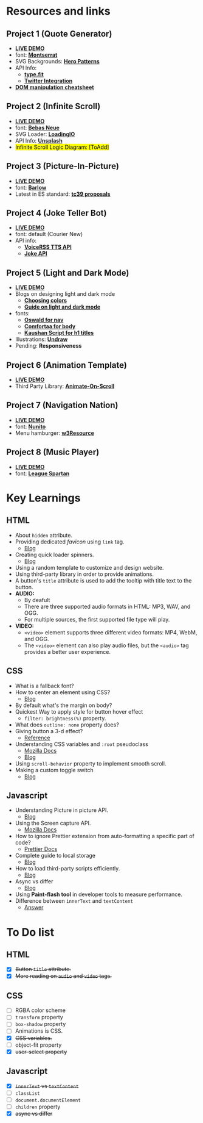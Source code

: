 # Resources and links

## Project 1 (Quote Generator)

- **[LIVE DEMO](https://mandy8055.github.io/web_handsOn/quote-generator/index.html)**
- font: **[Montserrat](https://fonts.google.com/specimen/Montserrat?query=montser)**
- SVG Backgrounds: **[Hero Patterns](https://heropatterns.com/)**
- API Info:
  - **[type.fit](https://type.fit/)**
  - **[Twitter Integration](https://developer.twitter.com/en/docs/twitter-for-websites/tweet-button/guides/web-intent)**
- **[DOM manipulation cheatsheet](https://htmldom.dev/)**

## Project 2 (Infinite Scroll)

- **[LIVE DEMO](https://mandy8055.github.io/web_handsOn/infinite-scroll/index.html)**
- font: **[Bebas Neue](https://fonts.google.com/specimen/Bebas+Neue?query=Bebas)**
- SVG Loader: **[LoadingIO](https://loading.io/)**
- API Info: **[Unsplash](https://unsplash.com/documentation)**
- <mark style="background-color: yellow">Infinite Scroll Logic Diagram: [ToAdd]</mark>

## Project 3 (Picture-In-Picture)

- **[LIVE DEMO](https://mandy8055.github.io/web_handsOn/picture-in-picture/index.html)**
- font: **[Barlow](https://fonts.google.com/specimen/Barlow)**
- Latest in ES standard: **[tc39 proposals](https://github.com/tc39/proposals)**

## Project 4 (Joke Teller Bot)

- **[LIVE DEMO](https://mandy8055.github.io/web_handsOn/joke-teller-bot/index.html)**
- font: default (Courier New)
- API info:
  - **[VoiceRSS TTS API](https://www.voicerss.org/api/)**
  - **[Joke API](https://sv443.net/jokeapi/v2/)**

## Project 5 (Light and Dark Mode)

- **[LIVE DEMO](https://mandy8055.github.io/web_handsOn/light-dark-mode/index.html)**
- Blogs on designing light and dark mode
  - **[Choosing colors](https://blog.prototypr.io/how-to-design-a-dark-theme-for-your-android-app-3daeb264637)**
  - **[Guide on light and dark mode](https://css-tricks.com/a-complete-guide-to-dark-mode-on-the-web/)**
- fonts:
  - **[Oswald for nav](https://fonts.google.com/specimen/Oswald)**
  - **[Comfortaa for body](https://fonts.google.com/specimen/Comfortaa)**
  - **[Kaushan Script for h1 titles](https://fonts.google.com/specimen/Kaushan+Script)**
- Illustrations: **[Undraw](https://undraw.co/illustrations)**
- Pending: **Responsiveness**

## Project 6 (Animation Template)

- **[LIVE DEMO](https://mandy8055.github.io/web_handsOn/animated-template/index.html)**
- Third Party Library: **[Animate-On-Scroll](https://michalsnik.github.io/aos/)**

## Project 7 (Navigation Nation)

- **[LIVE DEMO](https://mandy8055.github.io/web_handsOn/navigation-nation/index.html)**
- font: **[Nunito](https://fonts.google.com/specimen/Nunito?query=Nunito)**
- Menu hamburger: **[w3Resource](https://www.w3schools.com/howto/howto_css_menu_icon.asp)**

## Project 8 (Music Player)

- **[LIVE DEMO](https://mandy8055.github.io/web_handsOn/music-player/index.html)**
- font: **[League Spartan](https://fonts.google.com/specimen/League+Spartan)**

# Key Learnings

## HTML

- About `hidden` attribute.
- Providing dedicated _favicon_ using `link` tag.
  - [Blog](https://css-tricks.com/favicons-next-to-external-links/)
- Creating quick loader spinners.
  - [Blog](https://www.w3schools.com/howto/howto_css_loader.asp)
- Using a random template to customize and design website.
- Using third-party library in order to provide animations.
- A button's `title` attribute is used to add the tooltip with title text to the button.
- **AUDIO:**
  - By deafult <audio> player has no visual representation and is invisible. Adding the `controls` attribute makes it visible.
  - There are three supported audio formats in HTML: MP3, WAV, and OGG.
  - For multiple sources, the first supported file type will play.
- **VIDEO:**
  - `<video>` element supports three different video formats: MP4, WebM, and OGG.
  - The `<video>` element can also play audio files, but the `<audio>` tag provides a better user experience.

## CSS

- What is a fallback font?
- How to center an element using CSS?
  - [Blog](https://css-tricks.com/centering-css-complete-guide/)
- By default what's the margin on body?
- Quickest Way to apply style for button hover effect
  - `filter: brightness(%)` property.
- What does `outline: none` property does?
- Giving button a 3-d effect?
  - [Reference](https://github.com/mandy8055/web_handsOn/blob/main/picture-in-picture/style.css)
- Understanding CSS variables and `:root` pseudoclass
  - [Mozilla Docs](https://developer.mozilla.org/en-US/docs/Web/CSS/Using_CSS_custom_properties)
  - [Blog](https://css-tricks.com/a-complete-guide-to-custom-properties/)
- Using `scroll-behavior` property to implement smooth scroll.
- Making a custom toggle switch
  - [Blog](https://www.w3schools.com/howto/howto_css_switch.asp)

## Javascript

- Understanding Picture in picture API.
  - [Blog](https://css-tricks.com/an-introduction-to-the-picture-in-picture-web-api/)
- Using the Screen capture API.
  - [Mozilla Docs](https://developer.mozilla.org/en-US/docs/Web/API/Screen_Capture_API/Using_Screen_Capture)
- How to ignore Prettier extension from auto-formatting a specific part of code?
  - [Prettier Docs](https://prettier.io/docs/en/ignore.html)
- Complete guide to local storage
  - [Blog](https://blog.logrocket.com/localstorage-javascript-complete-guide/)
- How to load third-party scripts efficiently.
  - [Blog](https://web.dev/optimizing-content-efficiency-loading-third-party-javascript/)
- Async vs differ
  - [Blog](https://web.dev/optimizing-content-efficiency-loading-third-party-javascript/#use-async-or-defer)
- Using **Paint-flash tool** in developer tools to measure performance.
- Difference between `innerText` and `textContent`
  - [Answer](https://stackoverflow.com/a/35213639/19090048)

# To Do list

## HTML

- [x] ~~Button `title` attribute.~~
- [x] ~~More reading on `audio` and `video` tags.~~

## CSS

- [ ] RGBA color scheme
- [ ] `transform` property
- [ ] `box-shadow` property
- [ ] Animations is CSS.
- [x] ~~CSS variables.~~
- [ ] object-fit property
- [x] ~~user-select property~~

## Javascript

- [x] ~~`innerText` vs `textContent`~~
- [ ] `classList`
- [ ] `document.documentElement`
- [ ] `children` property
- [x] ~~async vs differ~~
